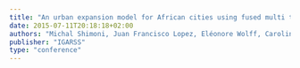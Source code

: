 ```yaml
---
title: "An urban expansion model for African cities using fused multi temporal optical and SAR data"
date: 2015-07-11T20:18:18+02:00
authors: "Michal Shimoni, Juan Francisco Lopez, Eléonore Wolff, Caroline Michellier, Taïs Grippa, Catherine Linard, Marius Gilbert"
publisher: "IGARSS"
type: "conference"
---
```


